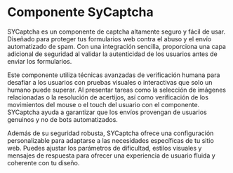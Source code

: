 # Componente SyCaptcha

SYCaptcha es un componente de captcha altamente seguro y fácil de usar. Diseñado para proteger tus formularios web contra el abuso y el envío automatizado de spam. Con una integración sencilla, proporciona una capa adicional de seguridad al validar la autenticidad de los usuarios antes de enviar los formularios.

Este componente utiliza técnicas avanzadas de verificación humana para desafiar a los usuarios con pruebas visuales o interactivas que solo un humano puede superar. Al presentar tareas como la selección de imágenes relacionadas o la resolución de acertijos, así como verificación de los movimientos del mouse o el touch del usuario con el componente. SYCaptcha ayuda a garantizar que los envíos provengan de usuarios genuinos y no de bots automatizados.

Además de su seguridad robusta, SYCaptcha ofrece una configuración personalizable para adaptarse a las necesidades específicas de tu sitio web. Puedes ajustar los parámetros de dificultad, estilos visuales y mensajes de respuesta para ofrecer una experiencia de usuario fluida y coherente con tu diseño.